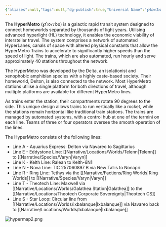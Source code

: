 ```yaml
---
{"aliases":null,"tags":null,"dg-publish":true,"Universal Name":"𐑣𐑲𐑐𐑼𐑥𐑧𐑑𐑮𐑴","permalink":"/narrative/concepts/society/the-hyper-metro/","dgPassFrontmatter":true}
---
```


The **HyperMetro** (𐑣𐑲𐑐𐑼𐑥𐑧𐑑𐑮𐑴) is a galactic rapid transit system designed to connect homeworlds separated by thousands of light years. Utilising advanced hyperlight (HL) technology, it enables the economic viability of interstellar travel. The system comprises a network of automated HyperLanes, canals of space with altered physical constants that allow the HyperMetro Trains to accelerate to significantly higher speeds than the speed of light. The trains, which are also automated, run hourly and serve approximately 40 stations throughout the network.

The HyperMetro was developed by the Delta, an isolationist and xenophobic amphibian species with a highly caste-based society. Their homeworld, Delton, is also connected to the network. Most HyperMetro stations utilise a single platform for both directions of travel, although multiple platforms are available for different HyperMetro lines.

As trains enter the station, their compartments rotate 90 degrees to the side. This unique design allows trains to run vertically like a rocket, while the stations remain horizontal like traditional train stations. The trains are managed by automated systems, with a control hub at one of the termini on each line. Teams of three or four operators oversee the smooth operation of the lines.

The HyperMetro consists of the following lines:
- Line A - Aquarius Express: Delton via Navareo to Sagittarius
- Line E - Eddystone Line: [[Narrative/Locations/Worlds/Telenn\|Telenn]] to [[Narrative/Species/Varyn\|Varyn]]
- Line K - Kelth Line: Ralean to Kelth-6N1
- Line N - Nova Line: TIC 257060897 B via New Tallis to Nonapri
- Line R - Ring Line: Tethys via the [[Narrative/Factions/Ring Worlds\|Ring Worlds]] to [[Narrative/Species/Varyn\|Varyn]]
- Line T - Theotech Line: Maxwell via [[Narrative/Locations/Worlds/Galathea Station\|Galathea]] to the [[Narrative/Locations/Theotech Corporate Sovereignty\|Theotech CS]]
- Line S - Star Loop: Circular line from [[Narrative/Locations/Worlds/Ixbalanque\|Ixbalanque]] via Navareo back to [[Narrative/Locations/Worlds/Ixbalanque\|Ixbalanque]]

![hypermap2.png](/img/user/Resources/hypermap2.png)
